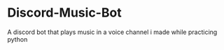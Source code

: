 # Discord-Music-Bot
A discord bot that plays music in a voice channel i made while practicing python
